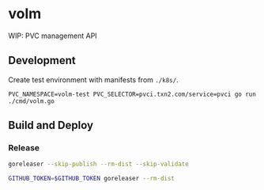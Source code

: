 # volm
WIP: PVC management API


## Development

Create test environment with manifests from `./k8s/`.

```
PVC_NAMESPACE=volm-test PVC_SELECTOR=pvci.txn2.com/service=pvci go run ./cmd/volm.go
```

## Build and Deploy

### Release
```bash
goreleaser --skip-publish --rm-dist --skip-validate
```

```bash
GITHUB_TOKEN=$GITHUB_TOKEN goreleaser --rm-dist
```